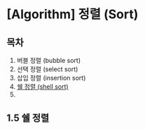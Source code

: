 # [Algorithm] 정렬 (Sort)

## 목차   
 1. 버블 정렬 (bubble sort)
 2. 선택 정렬 (select sort)
 3. 삽입 정렬 (insertion sort)
 4. [쉘 정렬 (shell sort)]()
 5. 



## 1.5 쉘 정렬


